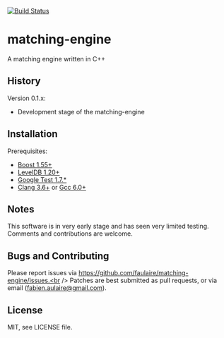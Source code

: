 [![Build Status](https://travis-ci.org/faulaire/matching-engine.svg?branch=master)](https://travis-ci.org/faulaire/matching-engine)

matching-engine
===============

A matching engine written in C++

## History

Version 0.1.x:

* Development stage of the matching-engine

## Installation

Prerequisites:
* [Boost 1.55+](http://www.boost.org/)
* [LevelDB 1.20+](http://leveldb.org/)
* [Google Test 1.7.*](https://code.google.com/p/googletest/)
* [Clang 3.6+](http://clang.llvm.org/) or [Gcc 6.0+](https://gcc.gnu.org/)

## Notes

This software is in very early stage and has seen very limited testing. Comments
and contributions are welcome.

## Bugs and Contributing

Please report issues via https://github.com/faulaire/matching-engine/issues.<br />
Patches are best submitted as pull requests, or via email
(fabien.aulaire@gmail.com).

## License

MIT, see LICENSE file.
